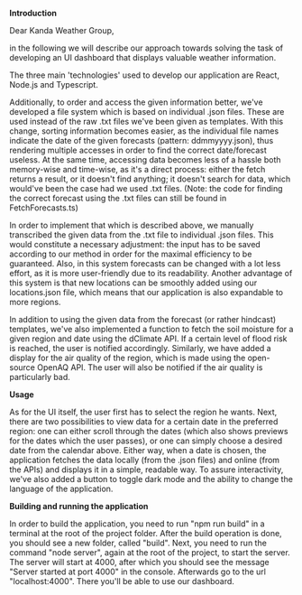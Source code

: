 <b>Introduction</b>

Dear Kanda Weather Group,

in the following we will describe our approach towards solving the task of developing an UI dashboard that displays valuable weather information.

The three main 'technologies' used to develop our application are React, Node.js and Typescript. 

Additionally, to order and access the given information better, we've developed a file system which is based on individual .json files. These are used instead of the raw .txt files we've been given as templates. With this change, sorting information becomes easier, as the individual file names indicate the date of the given forecasts (pattern: ddmmyyyy.json), thus rendering multiple accesses in order to find the correct date/forecast useless. At the same time, accessing data becomes less of a hassle both memory-wise and time-wise, as it's a direct process: either the fetch returns a result, or it doesn't find anything; it doesn't search for data, which would've been the case had we used .txt files.
(Note: the code for finding the correct forecast using the .txt files can still be found in FetchForecasts.ts)

In order to implement that which is described above, we manually transcribed the given data from the .txt file to individual .json files. This would constitute a necessary adjustment: the input has to be saved according to our method in order for the maximal efficiency to be guaranteed. Also, in this system forecasts can be changed with a lot less effort, as it is more user-friendly due to its readability. Another advantage of this system is that new locations can be smoothly added using our locations.json file, which means that our application is also expandable to more regions.

In addition to using the given data from the forecast (or rather hindcast) templates, we've also implemented a function to fetch the soil moisture for a given region and date using the dClimate API. If a certain level of flood risk is reached, the user is notified accordingly. Similarly, we have added a display for the air quality of the region, which is made using the open-source OpenAQ API. The user will also be notified if the air quality is particularly bad. 

<b>Usage</b>

As for the UI itself, the user first has to select the region he wants. Next, there are two possibilities to view data for a certain date in the preferred region: one can either scroll through the dates (which also shows previews for the dates which the user passes), or one can simply choose a desired date from the calendar above. Either way, when a date is chosen, the application fetches the data locally (from the .json files) and online (from the APIs) and displays it in a simple, readable way. To assure interactivity, we've also added a button to toggle dark mode and the ability to change the language of the application.

<b>Building and running the application</b>

In order to build the application, you need to run "npm run build" in a terminal at the root of the project folder. After the build operation is done, you should see a new folder, called "build". Next, you need to run the command "node server", again at the root of the project, to start the server. The server will start at 4000, after which you should see the message "Server started at port 4000" in the console. Afterwards go to the url "localhost:4000". There you'll be able to use our dashboard.


